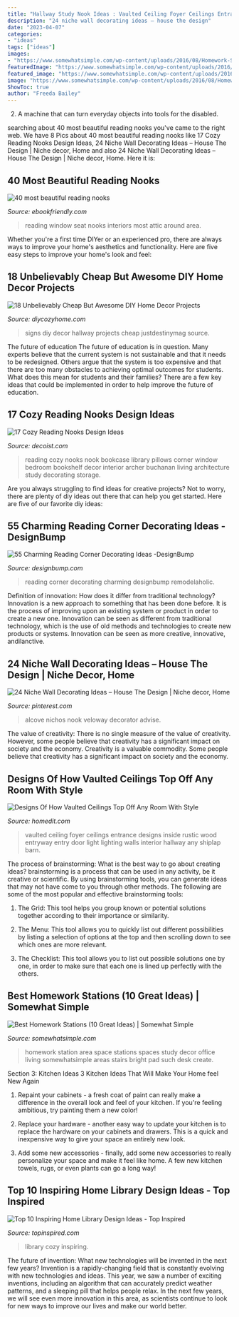 ```yaml
---
title: "Hallway Study Nook Ideas : Vaulted Ceiling Foyer Ceilings Entrance Designs Inside Rustic Wood Entryway Entry Door Light Lighting Walls Interior Hallway Any Shiplap Barn"
description: "24 niche wall decorating ideas – house the design"
date: "2023-04-07"
categories:
- "ideas"
tags: ["ideas"]
images:
- "https://www.somewhatsimple.com/wp-content/uploads/2016/08/Homework-Station-3.jpg"
featuredImage: "https://www.somewhatsimple.com/wp-content/uploads/2016/08/Homework-Station-3.jpg"
featured_image: "https://www.somewhatsimple.com/wp-content/uploads/2016/08/Homework-Station-3.jpg"
image: "https://www.somewhatsimple.com/wp-content/uploads/2016/08/Homework-Station-3.jpg"
ShowToc: true
author: "Freeda Bailey"
---
```



2. A machine that can turn everyday objects into tools for the disabled.

	

		
searching about 40 most beautiful reading nooks you've came to the right web. We have 8 Pics about 40 most beautiful reading nooks like 17 Cozy Reading Nooks Design Ideas, 24 Niche Wall Decorating Ideas – House The Design | Niche decor, Home and also 24 Niche Wall Decorating Ideas – House The Design | Niche decor, Home. Here it is:
		
    
## 40 Most Beautiful Reading Nooks

<img loading=lazy src="https://ebookfriendly.com/wp-content/uploads/2014/06/Window-reading-seat-by-LDa-Architecture-and-Interiors-540x759.jpg" onerror="this.onerror=null;this.src='https://tse2.mm.bing.net/th?id=OIP.5mn_9fVHfB7XDjYkS93XUgHaKa&amp;pid=15.1';" alt="40 most beautiful reading nooks">

_Source: ebookfriendly.com_

>reading window seat nooks interiors most attic around area. 

	

Whether you're a first time DIYer or an experienced pro, there are always ways to improve your home's aesthetics and functionality. Here are five easy steps to improve your home's look and feel: 

    
## 18 Unbelievably Cheap But Awesome DIY Home Decor Projects

<img loading=lazy src="https://diycozyhome.com/wp-content/uploads/2016/06/hallway-signs.jpg" onerror="this.onerror=null;this.src='https://tse1.mm.bing.net/th?id=OIP.WK8xketsEFEGkRZhZe0H6gHaLH&amp;pid=15.1';" alt="18 Unbelievably Cheap But Awesome DIY Home Decor Projects">

_Source: diycozyhome.com_

>signs diy decor hallway projects cheap justdestinymag source. 

	

The future of education
The future of education is in question. Many experts believe that the current system is not sustainable and that it needs to be redesigned. Others argue that the system is too expensive and that there are too many obstacles to achieving optimal outcomes for students. What does this mean for students and their families?
There are a few key ideas that could be implemented in order to help improve the future of education.

    
## 17 Cozy Reading Nooks Design Ideas

<img loading=lazy src="http://cdn.decoist.com/wp-content/uploads/2012/05/colorful-reading-nook-with-pillows-and-big-bookcase.jpg" onerror="this.onerror=null;this.src='https://tse4.mm.bing.net/th?id=OIP.wEf_U9E2W9JQg68V6VQo2gHaLH&amp;pid=15.1';" alt="17 Cozy Reading Nooks Design Ideas">

_Source: decoist.com_

>reading cozy nooks nook bookcase library pillows corner window bedroom bookshelf decor interior archer buchanan living architecture study decorating storage. 

	

Are you always struggling to find ideas for creative projects? Not to worry, there are plenty of diy ideas out there that can help you get started. Here are five of our favorite diy ideas: 

    
## 55 Charming Reading Corner Decorating Ideas -DesignBump

<img loading=lazy src="https://cdn.designbump.com/wp-content/uploads/2015/11/reading-corner-nook35.jpg" onerror="this.onerror=null;this.src='https://tse3.mm.bing.net/th?id=OIP.9m0F6Oc0221vdR4wxrsUBQHaHc&amp;pid=15.1';" alt="55 Charming Reading Corner Decorating Ideas -DesignBump">

_Source: designbump.com_

>reading corner decorating charming designbump remodelaholic. 

	

Definition of innovation: How does it differ from traditional technology?
Innovation is a new approach to something that has been done before. It is the process of improving upon an existing system or product in order to create a new one. Innovation can be seen as different from traditional technology, which is the use of old methods and technologies to create new products or systems. Innovation can be seen as more creative, innovative, andilanctive.

    
## 24 Niche Wall Decorating Ideas – House The Design | Niche Decor, Home

<img loading=lazy src="https://i.pinimg.com/736x/df/61/29/df61292cd52eac826c59e6dd896b1b0b.jpg" onerror="this.onerror=null;this.src='https://tse2.mm.bing.net/th?id=OIP.noVUh44Tg90JEKOROT0VlgHaJ3&amp;pid=15.1';" alt="24 Niche Wall Decorating Ideas – House The Design | Niche decor, Home">

_Source: pinterest.com_

>alcove nichos nook veloway decorator advise. 

	

The value of creativity: There is no single measure of the value of creativity. However, some people believe that creativity has a significant impact on society and the economy.
Creativity is a valuable commodity. Some people believe that creativity has a significant impact on society and the economy.

    
## Designs Of How Vaulted Ceilings Top Off Any Room With Style

<img loading=lazy src="http://cdn.homedit.com/wp-content/uploads/2016/09/Foyer-vaulted-ceiling.jpg" onerror="this.onerror=null;this.src='https://tse2.mm.bing.net/th?id=OIP.8nF42fVXmsZohB8pDvi6jwHaLL&amp;pid=15.1';" alt="Designs Of How Vaulted Ceilings Top Off Any Room With Style">

_Source: homedit.com_

>vaulted ceiling foyer ceilings entrance designs inside rustic wood entryway entry door light lighting walls interior hallway any shiplap barn. 

	

The process of brainstorming: What is the best way to go about creating ideas?
brainstorming is a process that can be used in any activity, be it creative or scientific. By using brainstorming tools, you can generate ideas that may not have come to you through other methods. The following are some of the most popular and effective brainstorming tools:
1. The Grid: This tool helps you group known or potential solutions together according to their importance or similarity.

2. The Menu: This tool allows you to quickly list out different possibilities by listing a selection of options at the top and then scrolling down to see which ones are more relevant.

3. The Checklist: This tool allows you to list out possible solutions one by one, in order to make sure that each one is lined up perfectly with the others.

    
## Best Homework Stations (10 Great Ideas) | Somewhat Simple

<img loading=lazy src="https://www.somewhatsimple.com/wp-content/uploads/2016/08/Homework-Station-3.jpg" onerror="this.onerror=null;this.src='https://tse4.mm.bing.net/th?id=OIP.FlKWl7zWtIB6ItX1Gfh0SwHaFS&amp;pid=15.1';" alt="Best Homework Stations (10 Great Ideas) | Somewhat Simple">

_Source: somewhatsimple.com_

>homework station area space stations spaces study decor office living somewhatsimple areas stairs bright pad such desk create. 

	

Section 3: Kitchen Ideas
3 Kitchen Ideas That Will Make Your Home feel New Again
1. Repaint your cabinets - a fresh coat of paint can really make a difference in the overall look and feel of your kitchen. If you're feeling ambitious, try painting them a new color!

2. Replace your hardware - another easy way to update your kitchen is to replace the hardware on your cabinets and drawers. This is a quick and inexpensive way to give your space an entirely new look.

3. Add some new accessories - finally, add some new accessories to really personalize your space and make it feel like home. A few new kitchen towels, rugs, or even plants can go a long way!

    
## Top 10 Inspiring Home Library Design Ideas - Top Inspired

<img loading=lazy src="https://www.topinspired.com/wp-content/uploads/2015/03/7-Cozy-Home-Library-Design-Ideas.jpg" onerror="this.onerror=null;this.src='https://tse2.mm.bing.net/th?id=OIP.xUeph1SbAPRHI0AtDun8JAHaLH&amp;pid=15.1';" alt="Top 10 Inspiring Home Library Design Ideas - Top Inspired">

_Source: topinspired.com_

>library cozy inspiring. 

	

The future of invention: What new technologies will be invented in the next few years?
Invention is a rapidly-changing field that is constantly evolving with new technologies and ideas. This year, we saw a number of exciting inventions, including an algorithm that can accurately predict weather patterns, and a sleeping pill that helps people relax. In the next few years, we will see even more innovation in this area, as scientists continue to look for new ways to improve our lives and make our world better.

